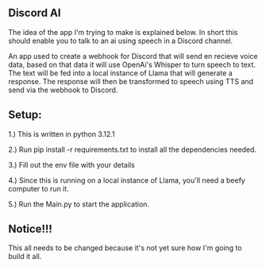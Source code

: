 ## Discord AI

The idea of the app I'm trying to make is explained below. In short this should enable you to talk to an ai using speech in a Discord channel.

An app used to create a webhook for Discord that will send en recieve voice data, based on that data it will use OpenAi's Whisper to turn speech to text. The text will be fed into a local instance of Llama that will generate a response. The response will then be transformed to speech using TTS and send via the webhook to Discord.

## Setup:

1.)  This is written in python 3.12.1

2.)  Run pip install -r requirements.txt to install all the dependencies needed.

3.)  Fill out the env file with your details

4.)  Since this is running on a local instance of Llama, you'll need a beefy computer to run it.

5.)  Run the Main.py to start the application.


## Notice!!!

This all needs to be changed because it's not yet sure how I'm going to build it all. 

